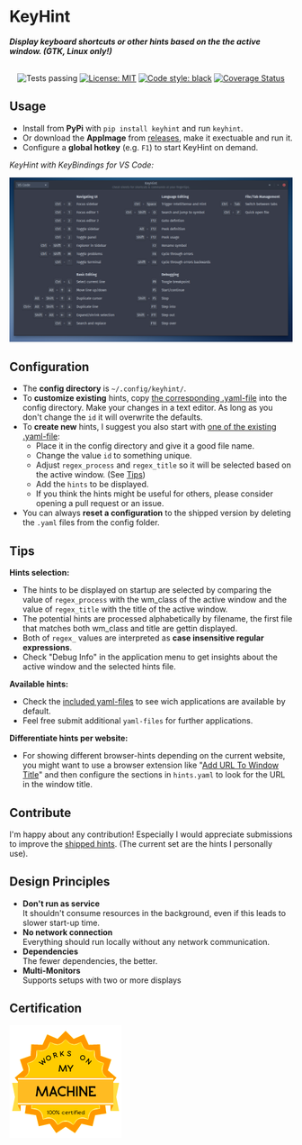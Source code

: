 # KeyHint

**_Display keyboard shortcuts or other hints based on the the active window. (GTK, Linux only!)_**

<p align="center"><br>
<img alt="Tests passing" src="https://github.com/dynobo/keyhint/workflows/Test/badge.svg">
<a href="https://github.com/dynobo/keyhint/blob/master/LICENSE"><img alt="License: MIT" src="https://img.shields.io/badge/License-MIT-blue.svg"></a>
<a href="https://github.com/psf/black"><img alt="Code style: black" src="https://img.shields.io/badge/Code%20style-black-%23000000"></a>
<a href='https://coveralls.io/github/dynobo/keyhint'><img src='https://coveralls.io/repos/github/dynobo/keyhint/badge.svg' alt='Coverage Status' /></a>
</p>

## Usage

- Install from **PyPi** with `pip install keyhint` and run `keyhint`.
- Or download the **AppImage** from [releases](https://github.com/dynobo/keyhint/releases), make it exectuable and run it.
- Configure a **global hotkey** (e.g. `F1`) to start KeyHint on demand.

_KeyHint with KeyBindings for VS Code:_

![VS Code Shortcuts](https://raw.githubusercontent.com/dynobo/keyhint/refactoring/src/keyhint/resources/vscode.png)

## Configuration

- The **config directory** is `~/.config/keyhint/`.
- To **customize existing** hints, copy [the corresponding .yaml-file](https://github.com/dynobo/keyhint/tree/master/src/keyhint/config) into the config directory. Make your changes in a text editor. As long as you don't change the `id` it will overwrite the defaults.
- To **create new** hints, I suggest you also start with [one of the existing .yaml-file](https://github.com/dynobo/keyhint/tree/master/src/keyhint/config):
  - Place it in the config directory and give it a good file name.
  - Change the value `id` to something unique.
  - Adjust `regex_process` and `regex_title` so it will be selected based on the active window. (See [Tips](#tips))
  - Add the `hints` to be displayed. 
  - If you think the hints might be useful for others, please consider opening a pull request or an issue.
- You can always **reset a configuration** to the shipped version by deleting the `.yaml` files from the config folder.

## Tips

**Hints selection:**

- The hints to be displayed on startup are selected by comparing the value of `regex_process` with the wm_class of the active window and the value of `regex_title` with the title of the active window. 
- The potential hints are processed alphabetically by filename, the first file that matches both wm_class and title are gettin displayed. 
- Both of `regex_` values are interpreted as **case insensitive regular expressions**.
- Check "Debug Info" in the application menu to get insights about the active window and the selected hints file.

**Available hints:**

- Check the [included yaml-files](https://github.com/dynobo/keyhint/tree/master/src/keyhint/config) to see wich applications are available by default.
- Feel free submit additional `yaml-files` for further applications.

**Differentiate hints per website:**

- For showing different browser-hints depending on the current website, you might want to use a browser extension like "[Add URL To Window Title](https://addons.mozilla.org/en-US/firefox/addon/add-url-to-window-title/)" and then configure the sections in `hints.yaml` to look for the URL in the window title.

## Contribute

I'm happy about any contribution! Especially I would appreciate submissions to improve the [shipped hints](https://github.com/dynobo/keyhint/tree/master/src/keyhint/config). (The current set are the hints I personally use).

## Design Principles

- **Don't run as service**<br>It shouldn't consume resources in the background, even if this leads to slower start-up time.
- **No network connection**<br>Everything should run locally without any network communication.
- **Dependencies**<br>The fewer dependencies, the better.
- **Multi-Monitors**<br>Supports setups with two or more displays

## Certification

![WOMM](https://raw.githubusercontent.com/dynobo/lmdiag/master/badge.png)
